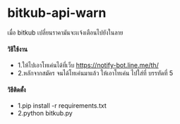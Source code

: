 # bitkub-api-warn
เมื่อ bitkub  เปลี่ยนราคามันจะเเจ้งเตือนไปยังในลาย

#### วิธีใช้งาน

- 1.ให้ไปเอาโทเค่นได้ที่เว็บ https://notify-bot.line.me/th/
- 2.หลักจากสมัคร จนได้โทเค่นมาแล้ว ให้เอาโทเค่น ไปใส่ที่ บรรทัดที่ 5

#### วิธีติดตั้ง 
- 1.pip install -r requirements.txt
- 2.python bitkub.py
